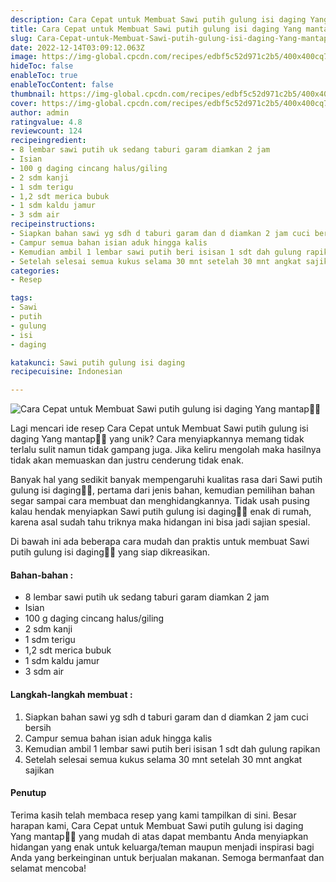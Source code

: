 ```yaml
---
description: Cara Cepat untuk Membuat Sawi putih gulung isi daging Yang mantap"
title: Cara Cepat untuk Membuat Sawi putih gulung isi daging Yang mantap
slug: Cara-Cepat-untuk-Membuat-Sawi-putih-gulung-isi-daging-Yang-mantap
date: 2022-12-14T03:09:12.063Z
image: https://img-global.cpcdn.com/recipes/edbf5c52d971c2b5/400x400cq70/photo.jpg
hideToc: false
enableToc: true
enableTocContent: false
thumbnail: https://img-global.cpcdn.com/recipes/edbf5c52d971c2b5/400x400cq70/photo.jpg
cover: https://img-global.cpcdn.com/recipes/edbf5c52d971c2b5/400x400cq70/photo.jpg
author: admin
ratingvalue: 4.8
reviewcount: 124
recipeingredient:
- 8 lembar sawi putih uk sedang taburi garam diamkan 2 jam
- Isian
- 100 g daging cincang halus/giling
- 2 sdm kanji
- 1 sdm terigu
- 1,2 sdt merica bubuk
- 1 sdm kaldu jamur
- 3 sdm air
recipeinstructions:
- Siapkan bahan sawi yg sdh d taburi garam dan d diamkan 2 jam cuci bersih
- Campur semua bahan isian aduk hingga kalis
- Kemudian ambil 1 lembar sawi putih beri isisan 1 sdt dah gulung rapikan
- Setelah selesai semua kukus selama 30 mnt setelah 30 mnt angkat sajikan
categories:
- Resep

tags:
- Sawi
- putih
- gulung
- isi
- daging

katakunci: Sawi putih gulung isi daging
recipecuisine: Indonesian

---
```


![Cara Cepat untuk Membuat Sawi putih gulung isi daging Yang mantap👩‍🍳](https://img-global.cpcdn.com/recipes/edbf5c52d971c2b5/400x400cq70/photo.jpg)

Lagi mencari ide resep Cara Cepat untuk Membuat Sawi putih gulung isi daging Yang mantap👩‍🍳 yang unik? Cara menyiapkannya memang tidak terlalu sulit namun tidak gampang juga. Jika keliru mengolah maka hasilnya tidak akan memuaskan dan justru cenderung tidak enak.

Banyak hal yang sedikit banyak mempengaruhi kualitas rasa dari Sawi putih gulung isi daging👩‍🍳, pertama dari jenis bahan, kemudian pemilihan bahan segar sampai cara membuat dan menghidangkannya. Tidak usah pusing kalau hendak menyiapkan Sawi putih gulung isi daging👩‍🍳 enak di rumah, karena asal sudah tahu triknya maka hidangan ini bisa jadi sajian spesial.

Di bawah ini ada beberapa cara mudah dan praktis untuk membuat Sawi putih gulung isi daging👩‍🍳 yang siap dikreasikan.

<!--inarticleads1-->

#### Bahan-bahan :

- 8 lembar sawi putih uk sedang taburi garam diamkan 2 jam
- Isian
- 100 g daging cincang halus/giling
- 2 sdm kanji
- 1 sdm terigu
- 1,2 sdt merica bubuk
- 1 sdm kaldu jamur
- 3 sdm air

<!--inarticleads2-->

#### Langkah-langkah membuat :

1. Siapkan bahan sawi yg sdh d taburi garam dan d diamkan 2 jam cuci bersih
1. Campur semua bahan isian aduk hingga kalis
1. Kemudian ambil 1 lembar sawi putih beri isisan 1 sdt dah gulung rapikan
1. Setelah selesai semua kukus selama 30 mnt setelah 30 mnt angkat sajikan

#### Penutup

Terima kasih telah membaca resep yang kami tampilkan di sini. Besar harapan kami, Cara Cepat untuk Membuat Sawi putih gulung isi daging Yang mantap👩‍🍳 yang mudah di atas dapat membantu Anda menyiapkan hidangan yang enak untuk keluarga/teman maupun menjadi inspirasi bagi Anda yang berkeinginan untuk berjualan makanan. Semoga bermanfaat dan selamat mencoba!
